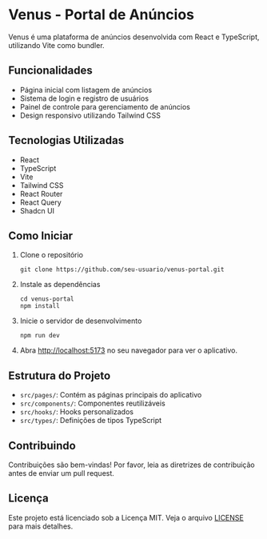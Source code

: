 # Venus - Portal de Anúncios

Venus é uma plataforma de anúncios desenvolvida com React e TypeScript, utilizando Vite como bundler.

## Funcionalidades

- Página inicial com listagem de anúncios
- Sistema de login e registro de usuários
- Painel de controle para gerenciamento de anúncios
- Design responsivo utilizando Tailwind CSS

## Tecnologias Utilizadas

- React
- TypeScript
- Vite
- Tailwind CSS
- React Router
- React Query
- Shadcn UI

## Como Iniciar

1. Clone o repositório
   ```
   git clone https://github.com/seu-usuario/venus-portal.git
   ```

2. Instale as dependências
   ```
   cd venus-portal
   npm install
   ```

3. Inicie o servidor de desenvolvimento
   ```
   npm run dev
   ```

4. Abra [http://localhost:5173](http://localhost:5173) no seu navegador para ver o aplicativo.

## Estrutura do Projeto

- `src/pages/`: Contém as páginas principais do aplicativo
- `src/components/`: Componentes reutilizáveis
- `src/hooks/`: Hooks personalizados
- `src/types/`: Definições de tipos TypeScript

## Contribuindo

Contribuições são bem-vindas! Por favor, leia as diretrizes de contribuição antes de enviar um pull request.

## Licença

Este projeto está licenciado sob a Licença MIT. Veja o arquivo [LICENSE](LICENSE) para mais detalhes.